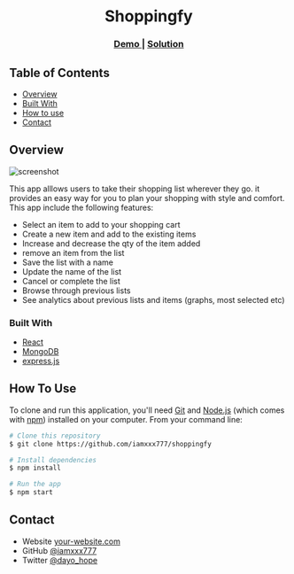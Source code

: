 <!-- Please update value in the {}  -->

<h1 align="center">Shoppingfy</h1>

<div align="center">
  <h3>
    <a href="https://{your-demo-link.your-domain}">
      Demo
    </a>
    <span> | </span>
    <a href="https://https://github.com/iamxxx777/Shoppingfy">
      Solution
    </a>
  </h3>
</div>

<!-- TABLE OF CONTENTS -->

## Table of Contents

- [Overview](#overview)
- [Built With](#built-with)
- [How to use](#how-to-use)
- [Contact](#contact)

<!-- OVERVIEW -->

## Overview

![screenshot](https://res.cloudinary.com/iamxxx777/image/upload/v1637187934/Shoppinfy_home_e3txzz.png)

This app alllows users to take their shopping list wherever they go. 
it provides an easy way for you to plan your shopping with style and comfort. This app include the following features:

- Select an item to add to your shopping cart
- Create a new item and add to the existing items
- Increase and decrease the qty of the item added
- remove an item from the list
- Save the list with a name
- Update the name of the list
- Cancel or complete the list
- Browse through previous lists
- See analytics about previous lists and items (graphs, most selected etc)


### Built With

<!-- This section should list any major frameworks that you built your project using. Here are a few examples.-->

- [React](https://reactjs.org/)
- [MongoDB](https://mongodb.com/)
- [express.js](https://expressjs.com/)


## How To Use

<!-- Example: -->

To clone and run this application, you'll need [Git](https://git-scm.com) and [Node.js](https://nodejs.org/en/download/) (which comes with [npm](http://npmjs.com)) installed on your computer. From your command line:

```bash
# Clone this repository
$ git clone https://github.com/iamxxx777/shoppingfy

# Install dependencies
$ npm install

# Run the app
$ npm start
```

## Contact

- Website [your-website.com](https://{your-web-site-link})
- GitHub [@iamxxx777](https://github.com/iamxxx777)
- Twitter [@dayo_hope](https://twitter.com/dayo_hope)
